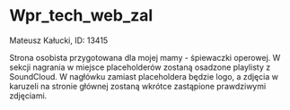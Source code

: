 # Wpr_tech_web_zal

Mateusz Kałucki,
ID: 13415

Strona osobista przygotowana dla mojej mamy - śpiewaczki operowej. W sekcji nagrania w miejsce placeholderów zostaną osadzone playlisty z SoundCloud. W nagłówku zamiast placeholdera będzie logo, a zdjęcia w karuzeli na stronie głównej zostaną wkrótce zastąpione prawdziwymi zdjęciami.
